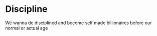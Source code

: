 # Discipline
We wanna de disciplined and become self made billionaires before our normal or actual age

